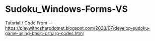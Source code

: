 # Sudoku_Windows-Forms-VS

Tutorial / Code From --
https://playwithcsharpdotnet.blogspot.com/2020/07/develop-sudoku-game-using-basic-csharp-codes.html
